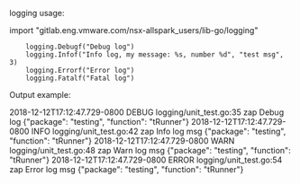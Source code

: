 logging usage:

import "gitlab.eng.vmware.com/nsx-allspark_users/lib-go/logging"

        logging.Debugf("Debug log")
        logging.Infof("Info log, my message: %s, number %d", "test msg", 3)
        logging.Errorf("Error log")
        logging.Fatalf("Fatal log")

Output example:

2018-12-12T17:12:47.729-0800	DEBUG	logging/unit_test.go:35	zap Debug log	{"package": "testing", "function": "tRunner"}
2018-12-12T17:12:47.729-0800	INFO	logging/unit_test.go:42	zap Info log msg	{"package": "testing", "function": "tRunner"}
2018-12-12T17:12:47.729-0800	WARN	logging/unit_test.go:48	zap Warn log msg	{"package": "testing", "function": "tRunner"}
2018-12-12T17:12:47.729-0800	ERROR	logging/unit_test.go:54	zap Error log msg	{"package": "testing", "function": "tRunner"}
